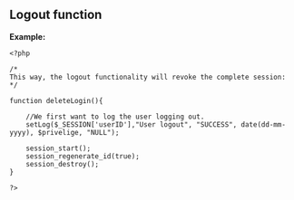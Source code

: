 
Logout function
-------

**Example:**



    <?php
	
	/*
	This way, the logout functionality will revoke the complete session:
	*/ 

	function deleteLogin(){

		//We first want to log the user logging out.
		setLog($_SESSION['userID'],"User logout", "SUCCESS", date(dd-mm-yyyy), $privelige, "NULL");
		
		session_start();
        session_regenerate_id(true);
		session_destroy();
	}

	?>


	
